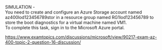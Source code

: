 SIMULATION -<br/>You need to create and configure an Azure Storage account named az400lod123456789stor in a resource group named RG1lod123456789 to store the boot diagnostics for a virtual machine named VM1.<br/>To complete this task, sign in to the Microsoft Azure portal.<br/><p><a href="https://www.examtopics.com/discussions/microsoft/view/90217-exam-az-400-topic-2-question-16-discussion/">https://www.examtopics.com/discussions/microsoft/view/90217-exam-az-400-topic-2-question-16-discussion/</a></p><script src="https://giscus.app/client.js"                    data-repo="azsamples/az204"                    data-repo-id="R_kgDOMRXzDQ"                    data-category="General"                    data-category-id="DIC_kwDOMRXzDc4Cgi27"                    data-mapping="pathname"                    data-strict="0"                    data-reactions-enabled="0"                    data-emit-metadata="0"                    data-input-position="bottom"                    data-theme="preferred_color_scheme"                    data-lang="en"                    crossorigin="anonymous"                    async>                    </script>